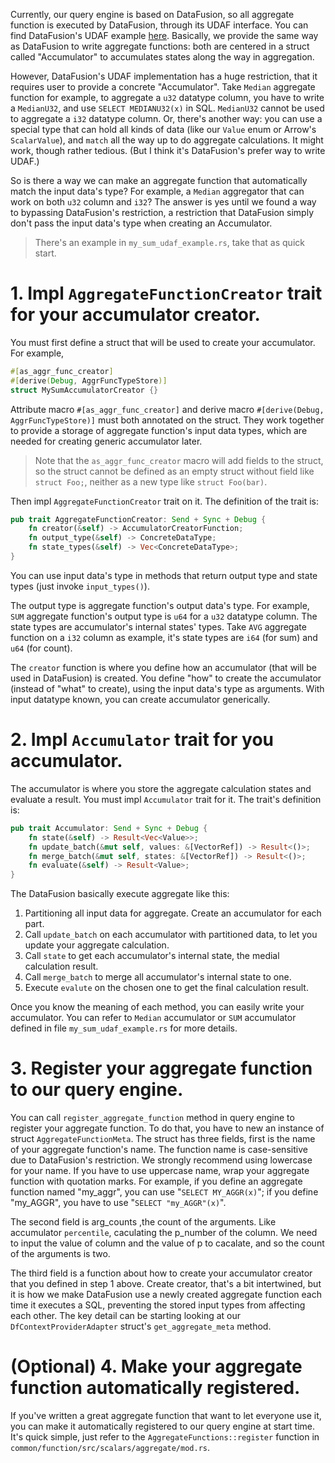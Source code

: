 Currently, our query engine is based on DataFusion, so all aggregate function is executed by DataFusion, through its UDAF interface. You can find DataFusion's UDAF example [here](https://github.com/apache/arrow-datafusion/blob/arrow2/datafusion-examples/examples/simple_udaf.rs). Basically, we provide the same way as DataFusion to write aggregate functions: both are centered in a struct called "Accumulator" to accumulates states along the way in aggregation.

However, DataFusion's UDAF implementation has a huge restriction, that it requires user to provide a concrete "Accumulator". Take `Median` aggregate function for example, to aggregate a `u32` datatype column, you have to write a `MedianU32`, and use `SELECT MEDIANU32(x)` in SQL. `MedianU32` cannot be used to aggregate a `i32` datatype column. Or, there's another way: you can use a special type that can hold all kinds of data (like our `Value` enum or Arrow's `ScalarValue`), and `match` all the way up to do aggregate calculations. It might work, though rather tedious. (But I think it's DataFusion's prefer way to write UDAF.)

So is there a way we can make an aggregate function that automatically match the input data's type? For example, a `Median` aggregator that can work on both `u32` column and `i32`? The answer is yes until we found a way to bypassing DataFusion's restriction, a restriction that DataFusion simply don't pass the input data's type when creating an Accumulator.

> There's an example in `my_sum_udaf_example.rs`, take that as quick start.

# 1. Impl `AggregateFunctionCreator` trait for your accumulator creator.

You must first define a struct that will be used to create your accumulator. For example,

```Rust
#[as_aggr_func_creator]
#[derive(Debug, AggrFuncTypeStore)]
struct MySumAccumulatorCreator {}
```

Attribute macro `#[as_aggr_func_creator]` and derive macro `#[derive(Debug, AggrFuncTypeStore)]` must both annotated on the struct. They work together to provide a storage of aggregate function's input data types, which are needed for creating generic accumulator later.  

> Note that the `as_aggr_func_creator` macro will add fields to the struct, so the struct cannot be defined as an empty struct without field like `struct Foo;`, neither as a new type like `struct Foo(bar)`.

Then impl `AggregateFunctionCreator` trait on it. The definition of the trait is:

```Rust
pub trait AggregateFunctionCreator: Send + Sync + Debug {
    fn creator(&self) -> AccumulatorCreatorFunction;
    fn output_type(&self) -> ConcreteDataType;
    fn state_types(&self) -> Vec<ConcreteDataType>;
}
```

You can use input data's type in methods that return output type and state types (just invoke `input_types()`).

The output type is aggregate function's output data's type. For example, `SUM` aggregate function's output type is `u64` for a `u32` datatype column. The state types are accumulator's internal states' types. Take `AVG` aggregate function on a `i32` column as example, it's state types are `i64` (for sum) and `u64` (for count).

The `creator` function is where you define how an accumulator (that will be used in DataFusion) is created. You define "how" to create the accumulator (instead of "what" to create), using the input data's type as arguments. With input datatype known, you can create accumulator generically.

# 2. Impl `Accumulator` trait for you accumulator.

The accumulator is where you store the aggregate calculation states and evaluate a result. You must impl `Accumulator` trait for it. The trait's definition is:

```Rust
pub trait Accumulator: Send + Sync + Debug {
    fn state(&self) -> Result<Vec<Value>>;
    fn update_batch(&mut self, values: &[VectorRef]) -> Result<()>;
    fn merge_batch(&mut self, states: &[VectorRef]) -> Result<()>;
    fn evaluate(&self) -> Result<Value>;
}
```

The DataFusion basically execute aggregate like this:

1. Partitioning all input data for aggregate. Create an accumulator for each part.
2. Call `update_batch` on each accumulator with partitioned data, to let you update your aggregate calculation.
3. Call `state` to get each accumulator's internal state, the medial calculation result.
4. Call `merge_batch` to merge all accumulator's internal state to one.
5. Execute `evalute` on the chosen one to get the final calculation result.

Once you know the meaning of each method, you can easily write your accumulator. You can refer to `Median` accumulator or `SUM` accumulator defined in  file `my_sum_udaf_example.rs` for more details.

# 3. Register your aggregate function to our query engine.

You can call `register_aggregate_function` method in query engine to register your aggregate function. To do that, you have to new an instance of struct `AggregateFunctionMeta`. The struct has three fields, first is the name of your aggregate function's name. The function name is case-sensitive due to DataFusion's restriction. We strongly recommend using lowercase for your name. If you have to use uppercase name, wrap your aggregate function with quotation marks. For example, if you define an aggregate function named "my_aggr", you can use "`SELECT MY_AGGR(x)`"; if you define "my_AGGR", you have to use "`SELECT "my_AGGR"(x)`".

The second field is arg_counts ,the count of the arguments. Like accumulator `percentile`, caculating the p_number of the column. We need to input the value of column and the value of p to cacalate, and so the count of the arguments is two.

The third field is a function about how to create your accumulator creator that you defined in step 1 above. Create creator, that's a bit intertwined, but it is how we make DataFusion use a newly created aggregate function each time it executes a SQL, preventing the stored input types from affecting each other. The key detail can be starting looking at our `DfContextProviderAdapter` struct's `get_aggregate_meta` method.

# (Optional) 4. Make your aggregate function automatically registered.

If you've written a great aggregate function that want to let everyone use it, you can make it automatically registered to our query engine at start time. It's quick simple, just refer to the `AggregateFunctions::register` function in `common/function/src/scalars/aggregate/mod.rs`.
